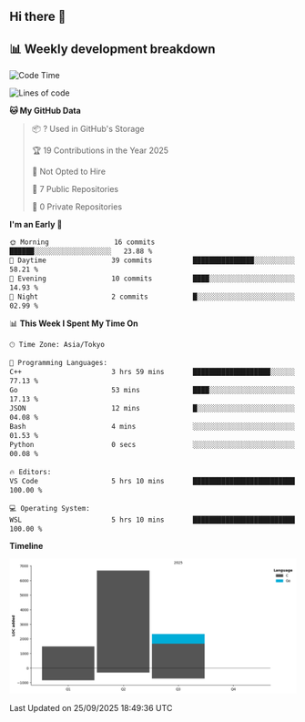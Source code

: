 ## Hi there 👋

<!--
**mandakore/mandakore** is a ✨ _special_ ✨ repository because its `README.md` (this file) appears on your GitHub profile.

Here are some ideas to get you started:

- 🔭 I’m currently working on ...
- 🌱 I’m currently learning ...
- 👯 I’m looking to collaborate on ...
- 🤔 I’m looking for help with ...
- 💬 Ask me about ...
- 📫 How to reach me: ...
- 😄 Pronouns: ...
- ⚡ Fun fact: ...
-->

## 📊 Weekly development breakdown

<!--START_SECTION:waka-->
![Code Time](http://img.shields.io/badge/Code%20Time-106%20hrs%2031%20mins-blue)

![Lines of code](https://img.shields.io/badge/From%20Hello%20World%20I%27ve%20Written-10.5%20thousand%20lines%20of%20code-blue)

**🐱 My GitHub Data** 

> 📦 ? Used in GitHub's Storage 
 > 
> 🏆 19 Contributions in the Year 2025
 > 
> 🚫 Not Opted to Hire
 > 
> 📜 7 Public Repositories 
 > 
> 🔑 0 Private Repositories 
 > 
**I'm an Early 🐤** 

```text
🌞 Morning                16 commits          ██████░░░░░░░░░░░░░░░░░░░   23.88 % 
🌆 Daytime                39 commits          ███████████████░░░░░░░░░░   58.21 % 
🌃 Evening                10 commits          ████░░░░░░░░░░░░░░░░░░░░░   14.93 % 
🌙 Night                  2 commits           █░░░░░░░░░░░░░░░░░░░░░░░░   02.99 % 
```


📊 **This Week I Spent My Time On** 

```text
🕑︎ Time Zone: Asia/Tokyo

💬 Programming Languages: 
C++                      3 hrs 59 mins       ███████████████████░░░░░░   77.13 % 
Go                       53 mins             ████░░░░░░░░░░░░░░░░░░░░░   17.13 % 
JSON                     12 mins             █░░░░░░░░░░░░░░░░░░░░░░░░   04.08 % 
Bash                     4 mins              ░░░░░░░░░░░░░░░░░░░░░░░░░   01.53 % 
Python                   0 secs              ░░░░░░░░░░░░░░░░░░░░░░░░░   00.08 % 

🔥 Editors: 
VS Code                  5 hrs 10 mins       █████████████████████████   100.00 % 

💻 Operating System: 
WSL                      5 hrs 10 mins       █████████████████████████   100.00 % 
```

**Timeline**

![Lines of Code chart](https://raw.githubusercontent.com/mandakore/mandakore/main/assets/bar_graph.png)


 Last Updated on 25/09/2025 18:49:36 UTC
<!--END_SECTION:waka-->

